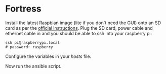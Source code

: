 # Fortress

Install the latest Raspbian image (lite if you don't need the GUI) onto an
SD card as per the [official instructions][sd-card-instructions].
Plug the SD card, power cable and ethernet cable in and you should be able
to ssh into your raspberry pi:

    ssh pi@raspberrypi.local
    # password: raspberry

Configure the variables in your *hosts* file.

Now run the ansible script.

[sd-card-instructions]: https://www.raspberrypi.org/documentation/installation/
